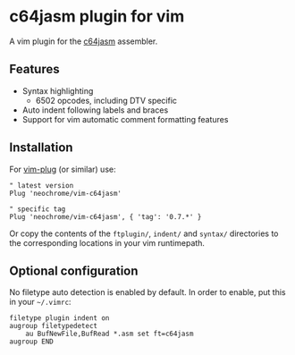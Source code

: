 # c64jasm plugin for vim

A vim plugin for the [c64jasm](https://github.com/nurpax/c64jasm) assembler.

## Features
* Syntax highlighting
	* 6502 opcodes, including DTV specific
* Auto indent following labels and braces
* Support for vim automatic comment formatting features

## Installation

For [vim-plug](https://github.com/junegunn/vim-plug) (or similar) use:
```vim
" latest version
Plug 'neochrome/vim-c64jasm'

" specific tag
Plug 'neochrome/vim-c64jasm', { 'tag': '0.7.*' }
```

Or copy the contents of the `ftplugin/`, `indent/` and `syntax/` directories to the
corresponding locations in your vim runtimepath.

## Optional configuration

No filetype auto detection is enabled by default. In order to enable,
put this in your `~/.vimrc`:
```vim
filetype plugin indent on
augroup filetypedetect
    au BufNewFile,BufRead *.asm set ft=c64jasm
augroup END
```
